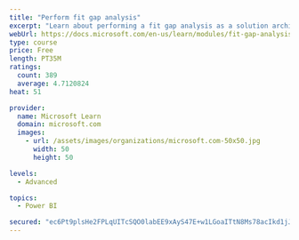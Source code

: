 ```yaml
---
title: "Perform fit gap analysis"
excerpt: "Learn about performing a fit gap analysis as a solution architect for Dynamics 365 and Microsoft Power Platform."
webUrl: https://docs.microsoft.com/en-us/learn/modules/fit-gap-analysis/
type: course
price: Free
length: PT35M
ratings:
  count: 389
  average: 4.7120824
heat: 51

provider:
  name: Microsoft Learn
  domain: microsoft.com
  images:
    - url: /assets/images/organizations/microsoft.com-50x50.jpg
      width: 50
      height: 50

levels:
  - Advanced

topics:
  - Power BI

secured: "ec6Pt9plsHe2FPLqUITcSQO0labEE9xAyS47E+w1LGoaITtN8Ms78acIkd1jJX36g5zzlpyEL5ZGlT7hVuFeRNrgsa2UujHcv9XLBh9YrBgUlNz9f8w5ugoHBY13aTPMnx1eYrd8pHgMyJ/Nl8utYzI87rpGQRz2Bm9zkOqQ95ij/cpXFEODGDfNH6l7/pljw6Tw+2Rq07AK8/8LL45a4WnctNz9sFu8Sgxwq2b4QBDFstplekcnij3cYLnicTUHzjEzTSQ1WObBi9VJ372kq1aqDBhwaIlXd+oD8aE3fH4Fx4UdJg4Psduat0Uk2iuog6FX8UsuEcZnK/duKZuhO0gSVAvBCQKg4RiWsrZnCErVsKNhcv/Ktniqcp4phJR14Uof1VC101bqbQwKGv6OdqOddHkCTfMvx5tEIGr2/tg=;fbunmWCFGCJIiYzYa5CHfQ=="
---
```


